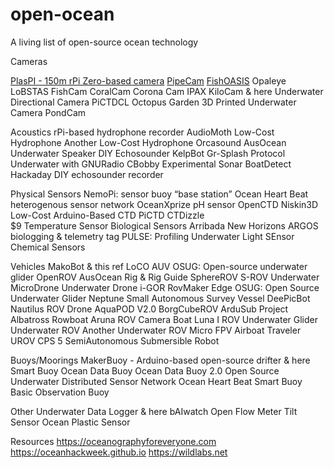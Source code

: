 # open-ocean
A living list of open-source ocean technology

Cameras

[PlasPI - 150m rPi Zero-based camera](https://www.sciencedirect.com/science/article/pii/S2468067218300919)
[PipeCam](https://hackaday.io/project/21222-pipecam-low-cost-autonomous-underwater-camera#menu-description)
[FishOASIS](https://tos.org/oceanography/article/an-optical-imaging-system-for-capturing-images-in-low-light-aquatic-habitats-using-only-ambient-light)
Opaleye
LoBSTAS
FishCam
CoralCam
Corona Cam
IPAX
KiloCam & here
Underwater Directional Camera
PiCTDCL
Octopus Garden
3D Printed Underwater Camera
PondCam

Acoustics
rPi-based hydrophone recorder
AudioMoth
Low-Cost Hydrophone
Another Low-Cost Hydrophone
Orcasound
AusOcean Underwater Speaker
DIY Echosounder
KelpBot
Gr-Splash Protocol Underwater with GNURadio
CBobby
Experimental Sonar
BoatDetect
Hackaday DIY echosounder recorder

Physical Sensors
NemoPi: sensor buoy “base station”
Ocean Heart Beat heterogenous sensor network
OceanXprize pH sensor
OpenCTD
Niskin3D
Low-Cost Arduino-Based CTD
PiCTD
CTDizzle	
$9 Temperature Sensor
Biological Sensors
Arribada New Horizons ARGOS biologging & telemetry tag
PULSE: Profiling Underwater Light SEnsor
Chemical Sensors

Vehicles
MakoBot & this ref
LoCO AUV
OSUG: Open-source underwater glider
OpenROV
AusOcean Rig & Rig Guide
SphereROV
S-ROV
Underwater MicroDrone
Underwater Drone i-GOR
RovMaker Edge
OSUG: Open Source Underwater Glider
Neptune
Small Autonomous Survey Vessel
DeePicBot
Nautilus ROV
Drone AquaPOD V2.0
BorgCubeROV
ArduSub
Project Albatross
Rowboat
Aruna ROV
Camera Boat
Luna I ROV
Underwater Glider
Underwater ROV
Another Underwater ROV
Micro FPV Airboat
Traveler
UROV
CPS 5
SemiAutonomous Submersible Robot

Buoys/Moorings
MakerBuoy - Arduino-based open-source drifter & here
Smart Buoy
Ocean Data Buoy
Ocean Data Buoy 2.0
Open Source Underwater Distributed Sensor Network
Ocean Heart Beat
Smart Buoy
Basic Observation Buoy

Other
Underwater Data Logger & here
bAIwatch
Open Flow Meter
Tilt Sensor
Ocean Plastic Sensor

Resources
https://oceanographyforeveryone.com
https://oceanhackweek.github.io
https://wildlabs.net
